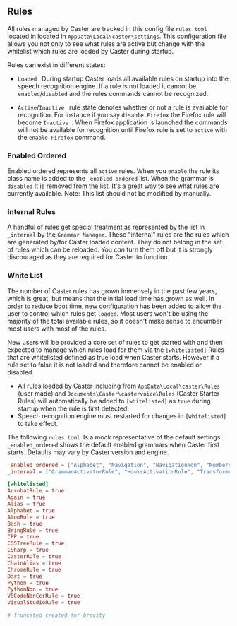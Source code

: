 ## Rules

All rules managed by Caster are tracked in this config file `rules.toml `located in located in `AppData\Local\caster\settings`. This configuration file allows you not only to see what rules are active but change with the whitelist which rules are loaded by Caster during startup.

Rules can exist in different states:

- `Loaded ` During startup Caster loads all available rules on startup into the speech recognition engine. If a rule is not loaded it cannot be `enabled`/`disabled` and the rules commands cannot be recognized. 

- `Active`/`Inactive ` rule state denotes whether or not a rule is available for recognition.
  For instance if you say `disable Firefox` the Firefox rule will become  `Inactive `. When Firefox application is launched the commands will not be available for recognition until Firefox rule is set to `active`  with the `enable Firefox` command. 

### Enabled Ordered

Enabled ordered represents all  `active` rules. When you `enable` the rule its class name is added to the `_enabled_ordered` list. When the grammar is `disabled`  It is removed from the list. It's a great way to see what rules are currently available. Note: This list should not be modified by manually.

### Internal Rules

A handful of rules get special treatment as represented by the list in `_internal` by the `Grammar Manager`. These "internal" rules are the rules which are generated by/for Caster loaded content. They do not belong in the set of rules which can be reloaded. You *can* turn them off but it is strongly discouraged as they are required for Caster to function.

### White List

The number of Caster rules has grown immensely in the past few years, which is great, but means that the initial load time has grown as well. In order to reduce boot time, new configuration has been added to  allow the user to control which rules get `loaded`. Most users won't be  using the majority of the total available rules, so it doesn't make  sense to encumber most users with most of the rules.

New users will be provided a core set of rules to get started with and then expected to manage which rules load for them via the `[whitelisted]` Rules that are whitelisted defined as true load when Caster starts. However if a rule set to false it is not loaded and therefore cannot be enabled or disabled.

- All rules loaded by Caster including from `AppData\Local\caster\Rules` (user made) and `Documents\Caster\castervoice\Rules` (Caster Starter Rules) will automatically be added to `[whitelisted]` as `true` during startup when the rule is first detected.
- Speech recognition engine must restarted for changes in `[whitelisted]` to take effect.

The following `rules.toml `Is a mock representative of the default settings. `_enabled_ordered` shows the default enabled grammars when Caster first starts. Defaults may vary by Caster version and engine.

``` toml
_enabled_ordered = ["Alphabet", "Navigation", "NavigationNon", "Numbers", "Punctuation", "CasterRule", "HardwareRule", "MouseAlternativesRule", "WindowManagementRule", "LegionGridRule", "DouglasGridRule", "RainbowGridRule", "SudokuGridRule", "HMCRule", "HMCConfirmRule", "HMCDirectoryRule", "HMCHistoryRule", "HMCLaunchRule", "HMCSettingsRule", "HistoryRule", "ChainAlias", "Alias", "DragonRule", "BringRule", "Again", "GrammarActivatorRule", "HooksActivationRule"]
_internal = ["GrammarActivatorRule", "HooksActivationRule", "TransformersActivationRule", "ManualGrammarReloadRule"]

[whitelisted]
AcrobatRule = true
Again = true
Alias = true
Alphabet = true
AtomRule = true
Bash = true
BringRule = true
CPP = true
CSSTreeRule = true
CSharp = true
CasterRule = true
ChainAlias = true
ChromeRule = true
Dart = true
Python = true
PythonNon = true
VSCodeNonCcrRule = true
VisualStudioRule = true

# Truncated created for brevity

```